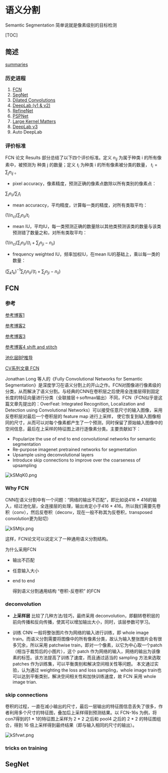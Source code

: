 # 语义分割

Semantic Segmentation 简单说就是像素级别的目标检测

[TOC]

## 简述

[summaries](http://blog.qure.ai/notes/semantic-segmentation-deep-learning-review#fcn)

### 历史进程

1. [FCN](http://blog.qure.ai/notes/semantic-segmentation-deep-learning-review#fcn)
2. [SegNet](http://blog.qure.ai/notes/semantic-segmentation-deep-learning-review#segnet)
3. [Dilated Convolutions](http://blog.qure.ai/notes/semantic-segmentation-deep-learning-review#dilation)
4. [DeepLab (v1 & v2)](http://blog.qure.ai/notes/semantic-segmentation-deep-learning-review#deeplab)
5. [RefineNet](http://blog.qure.ai/notes/semantic-segmentation-deep-learning-review#refinenet)
6. [PSPNet](http://blog.qure.ai/notes/semantic-segmentation-deep-learning-review#pspnet)
7. [Large Kernel Matters](http://blog.qure.ai/notes/semantic-segmentation-deep-learning-review#large-kernel)
8. [DeepLab v3](http://blog.qure.ai/notes/semantic-segmentation-deep-learning-review#deeplabv3)
9. Auto DeepLab


### 评价标准

FCN 论文 Results 部分总结了以下四个评价标准。定义 $n_{ij}$ 为属于种类 i 的所有像素中，被预测为 种类 j 的数量；定义 $t_i$ 为种类 i 的所有像素被分类的数量， $t_i = \sum_j n_{ij}$ 。

- pixel accuracy，像素精度，预测正确的像素点数除以所有类别的像素点：

${\sum_i  n_{ii}} / {\sum_i t_i}$

- mean accuraccy，平均精度，计算每一类的精度，对所有类取平均：

$(1/n_{cl})\sum_i n_{ii} / t_i$

- mean IU，平均IU，每一类预测正确的数量除以其他类预测该类的数量与该类预测错了数量之和，对所有类取平均：

$(1/n_{cl})\sum_i n_{ii} / (t_i + \sum_j n_{ji} - n_{ii})$

- frequency weighted IU，频率加权IU，在mean IU的基础上，乘以每一类的数量：

$(\sum_k t_k)^{-1} \sum_it_in_{ii} / (t_i + \sum_j n_{ji} - n_{ii})$

## FCN

### 参考

[参考博客1](https://blog.csdn.net/sinat_24143931/article/details/78696442)

[参考博客2](https://zhuanlan.zhihu.com/p/22308032)

[参考博客3](http://blog.qure.ai/notes/semantic-segmentation-deep-learning-review#fcn)

[参考博客4  shift and stitch](https://www.jianshu.com/p/e534e2be5d7d)

[池化层BP推导](https://blog.csdn.net/qq_21190081/article/details/72871704)

[CV系列文章 FCN](https://github.com/lartpang/Machine-Deep-Learning/blob/master/%E5%9B%BE%E5%83%8F%E5%88%86%E7%B1%BB%E6%A3%80%E6%B5%8B/FCN%E6%80%BB%E7%BB%93(2015).md)

Jonathan Long 等人的《Fully Convolutional Networks for Semantic Segmentation》是深度学习在语义分割上的开山之作。FCN对图像进行像素级的分类，从而解决了语义分割。与经典的CNN在卷积层之后使用全连接层得到固定长度的特征向量进行分类（全联接层＋softmax输出）不同，FCN（FCN似乎是这篇文章先提出的：OverFeat: Integrated Recognition, Localization and Detection using Convolutional Networks）可以接受任意尺寸的输入图像，采用反卷积层对最后一个卷积层的 feature map 进行上采样， 使它恢复到输入图像相同的尺寸，从而可以对每个像素都产生了一个预测，同时保留了原始输入图像中的空间信息，最后在上采样的特征图上进行逐像素分类。主要贡献如下：
- Popularize the use of end to end convolutional networks for semantic segmentation
- Re-purpose imagenet pretrained networks for segmentation
- Upsample using deconvolutional layers
- Introduce skip connections to improve over the coarseness of upsampling

[//]:#(!(https://user-images.githubusercontent.com/20456381/51221623-47eb9400-1975-11e9-95a6-c8331345e51c.png))

[//]:#(中等大小图片!kSMqK0.md.png(https://s2.ax1x.com/2019/01/16/kSMqK0.md.png))

![kSMqK0.png](https://s2.ax1x.com/2019/01/16/kSMqK0.png)



### Why FCN
CNN在语义分割中有一个问题：“网络的输出不匹配”，即比如说416 * 416的输入，经过池化层，全连接层的处理，输出肯定小于416 * 416。所以我们需要先卷积（conv），然后反卷积（deconv，现在一般不称其为反卷积，transposed convolution更为贴切）

[//]:#(!(https://user-images.githubusercontent.com/20456381/51221575-0f4bba80-1975-11e9-957a-cb8a49d6ecca.png))

![kSMtjx.png](https://s2.ax1x.com/2019/01/16/kSMtjx.png)



这样，FCN论文可以说定义了一种通用语义分割结构。



为什么采用FCN

- 输出不匹配
- 任意输入大小
- end to end

   得到语义分割通用结构 “卷积-反卷积” 的FCN

### deconvolution

- **上采样层**  比较了几种方法/技巧，最终采用 deconvolution，即翻转卷积层的前向传播和反向传播，使其可以增加输出大小，同时，该层参数可学习。

- 训练 
	CNN 一般将整张图片作为网络的输入进行训练，即 whole image train。而语义分割需要将图像中的所有像素分类，故认为输入整张图片会有很多冗余，所以采用 patchwise train，即对一个像素，以它为中心取一个patch（相当于裁剪后的小图片），这个 patch 作为网络的输入，网络的输出为该像素的标签。该方法提高了训练了速度，而且通过适当的 sampling 方法来选取 patches 作为训练集，可以平衡类别和解决空间相关性等问题。
	本文通过实验，认为通过 weighting the loss and loss sampling，whole image train也可以达到平衡类别，解决空间相关性和加快训练速度，故 FCN 采用 whole image trian.

### skip connections

卷积的过程，一直在减小输出的尺寸，最后一层输出的特征图信息丢失了很多，作者利用多个尺寸的特征图，叠加后上采样得到预测结果。以 FCN-16s 为例，将con7得到的1 * 1的特征图上采样为 2 * 2 之后和 pool4 之后的 2 * 2 的特征图组合，得到 16 倍上采样得到最终结果（即与输入相同的尺寸的输出）。

![kSfvwt.png](https://s2.ax1x.com/2019/01/16/kSfvwt.png)

### tricks on training

## SegNet




